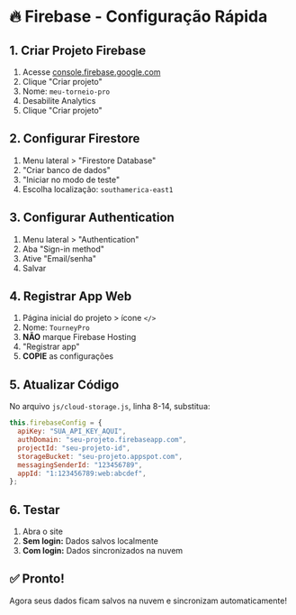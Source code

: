 # 🔥 Firebase - Configuração Rápida

## 1. Criar Projeto Firebase

1. Acesse [console.firebase.google.com](https://console.firebase.google.com)
2. Clique "Criar projeto"
3. Nome: `meu-torneio-pro`
4. Desabilite Analytics
5. Clique "Criar projeto"

## 2. Configurar Firestore

1. Menu lateral > "Firestore Database"
2. "Criar banco de dados"
3. "Iniciar no modo de teste"
4. Escolha localização: `southamerica-east1`

## 3. Configurar Authentication

1. Menu lateral > "Authentication"
2. Aba "Sign-in method"
3. Ative "Email/senha"
4. Salvar

## 4. Registrar App Web

1. Página inicial do projeto > ícone `</>`
2. Nome: `TourneyPro`
3. **NÃO** marque Firebase Hosting
4. "Registrar app"
5. **COPIE** as configurações

## 5. Atualizar Código

No arquivo `js/cloud-storage.js`, linha 8-14, substitua:

```javascript
this.firebaseConfig = {
  apiKey: "SUA_API_KEY_AQUI",
  authDomain: "seu-projeto.firebaseapp.com",
  projectId: "seu-projeto-id",
  storageBucket: "seu-projeto.appspot.com",
  messagingSenderId: "123456789",
  appId: "1:123456789:web:abcdef",
};
```

## 6. Testar

1. Abra o site
2. **Sem login:** Dados salvos localmente
3. **Com login:** Dados sincronizados na nuvem

## ✅ Pronto!

Agora seus dados ficam salvos na nuvem e sincronizam automaticamente!
